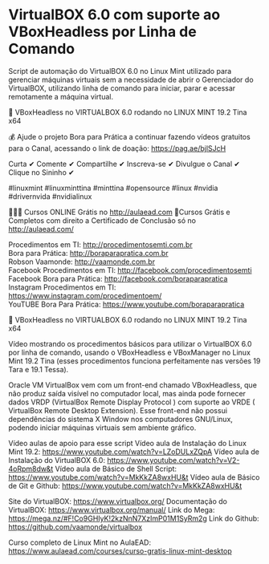 # VirtualBOX 6.0 com suporte ao VBoxHeadless por Linha de Comando

Script de automação do VirtualBOX 6.0 no Linux Mint utilizado para gerenciar máquinas virtuais sem a necessidade de abrir o Gerenciador do VirtualBOX, utilizando linha de comando para iniciar, parar e acessar remotamente a máquina virtual.

🔴 VBoxHeadless no VIRTUALBOX 6.0 rodando no LINUX MINT 19.2 Tina x64

💰 Ajude o projeto Bora para Prática a continuar fazendo vídeos gratuitos para o Canal, acessando o link de doação: https://pag.ae/bjlSJcH

Curta ✔ Comente ✔ Compartilhe ✔ Inscreva-se ✔ Divulgue o Canal ✔ Clique no Sininho ✔

#linuxmint #linuxminttina #minttina #opensource #linux #nvidia #drivernvida #nvidialinux

👨🏻‍🎓 Cursos ONLINE Grátis no http://aulaead.com
🚨Cursos Grátis e Completos com direito a Certificado de Conclusão só no http://aulaead.com/

Procedimentos em TI: http://procedimentosemti.com.br<br>
Bora para Prática: http://boraparapratica.com.br<br>
Robson Vaamonde: http://vaamonde.com.br<br>
Facebook Procedimentos em TI: http://facebook.com/procedimentosemti<br>
Facebook Bora para Prática: http://facebook.com/boraparapratica<br>
Instagram Procedimentos em TI: https://www.instagram.com/procedimentoem/<br>
YouTUBE Bora Para Prática: https://www.youtube.com/boraparapratica<br>

🔴 VBoxHeadless no VIRTUALBOX 6.0 rodando no LINUX MINT 19.2 Tina x64

Vídeo mostrando os procedimentos básicos para utilizar o VirtualBOX 6.0 por linha de comando, usando o VBoxHeadless e VBoxManager no Linux Mint 19.2 Tina (esses procedimentos funciona perfeitamente nas versões 19 Tara e 19.1 Tessa).

Oracle VM VirtualBox vem com um front-end chamado VBoxHeadless, que não produz saída visível no computador local, mas ainda pode fornecer dados VRDP (VirtualBox Remote Display Protocol ) com suporte ao VRDE ( VirtualBox Remote Desktop Extension). Esse front-end não possui dependências do sistema X Window nos computadores GNU/Linux, podendo iniciar máquinas virtuais sem ambiente gráfico.

Vídeo aulas de apoio para esse script
Vídeo aula de Instalação do Linux Mint 19.2: https://www.youtube.com/watch?v=LZoDULxZQpA
Vídeo aula de Instalação do VirtualBOX 6.0: https://www.youtube.com/watch?v=V2-4oRpm8dw&t
Vídeo aula de Básico de Shell Script: https://www.youtube.com/watch?v=MkKkZA8wxHU&t
Vídeo aula de Básico de Git e Github: https://www.youtube.com/watch?v=MkKkZA8wxHU&t

Site do VirtualBOX: https://www.virtualbox.org/
Documentação do VirtualBOX: https://www.virtualbox.org/manual/
Link do Mega: https://mega.nz/#F!Co9GHIyK!2kzNnN7XzImP01M1SyRm2g
Link do Github: https://github.com/vaamonde/virtualbox

Curso completo de Linux Mint no AulaEAD: https://www.aulaead.com/courses/curso-gratis-linux-mint-desktop
